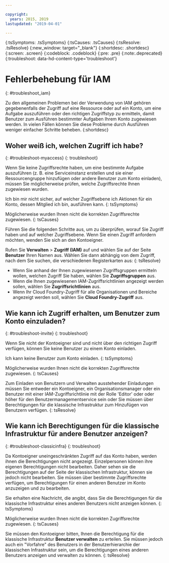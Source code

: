 ```yaml
---

copyright:
  years: 2015, 2019
lastupdated: "2019-04-01"

---
```


{:tsSymptoms: .tsSymptoms}
{:tsCauses: .tsCauses}
{:tsResolve: .tsResolve}
{:new_window: target="_blank"}
{:shortdesc: .shortdesc}
{:screen: .screen}
{:codeblock: .codeblock}
{:pre: .pre}
{:note:.deprecated}
{:troubleshoot: data-hd-content-type='troubleshoot'}

# Fehlerbehebung für IAM
{: #troubleshoot_iam}

Zu den allgemeinen Problemen bei der Verwendung von IAM gehören gegebenenfalls der Zugriff auf eine Ressource oder auf ein Konto, um eine Aufgabe auszuführen oder den richtigen Zugriffstyp zu ermitteln, damit Benutzer zum Ausführen bestimmter Aufgaben Ihrem Konto zugewiesen werden. In vielen Fällen können Sie diese Probleme durch Ausführen weniger einfacher Schritte beheben.
{:shortdesc}

## Woher weiß ich, welchen Zugriff ich habe?
{: #troubleshoot-myaccess}
{: troubleshoot}

Wenn Sie keine Zugriffsrechte haben, um eine bestimmte Aufgabe auszuführen (z. B. eine Serviceinstanz erstellen und sie einer Ressourcengruppe hinzufügen oder andere Benutzer zum Konto einladen), müssen Sie möglicherweise prüfen, welche Zugriffsrechte Ihnen zugewiesen wurden.

Ich bin mir nicht sicher, auf welcher Zugriffsebene ich Aktionen für ein Konto, dessen Mitglied ich bin, ausführen kann.
{: tsSymptoms}
   
Möglicherweise wurden Ihnen nicht die korrekten Zugriffsrechte zugewiesen.
{: tsCauses}

Führen Sie die folgenden Schritte aus, um zu überprüfen, worauf Sie Zugriff haben und auf welcher Zugriffsebene. Wenn Sie einen Zugriff anfordern möchten, wenden Sie sich an den Kontoeigner.

Rufen Sie **Verwalten** &gt; **Zugriff (IAM)** auf und wählen Sie auf der Seite **Benutzer** Ihren Namen aus. Wählen Sie dann abhängig von dem Zugriff, nach dem Sie suchen, die verschiedenen Registerkarten aus:
{: tsResolve}

* Wenn Sie anhand der Ihnen zugewiesenen Zugriffsgruppen ermitteln wollen, welchen Zugriff Sie haben, wählen Sie **Zugriffsgruppen** aus.
* Wenn die Ihnen zugewiesenen IAM-Zugriffsrichtlinien angezeigt werden sollen, wählen Sie **Zugriffsrichtlinien** aus.
* Wenn Ihr Cloud Foundry-Zugriff für alle Organisationen und Bereiche angezeigt werden soll, wählen Sie **Cloud Foundry-Zugriff** aus.


## Wie kann ich Zugriff erhalten, um Benutzer zum Konto einzuladen? 
{: #troubleshoot-invite}
{: troubleshoot}

Wenn Sie nicht der Kontoeigner sind und nicht über den richtigen Zugriff verfügen, können Sie keine Benutzer zu einem Konto einladen. 

Ich kann keine Benutzer zum Konto einladen.
{: tsSymptoms}
   
Möglicherweise wurden Ihnen nicht die korrekten Zugriffsrechte zugewiesen.
{: tsCauses}

Zum Einladen von Benutzern und Verwalten ausstehender Einladungen müssen Sie entweder ein Kontoeigner, ein Organisationsmanager oder ein Benutzer mit einer IAM-Zugriffsrichtlinie mit der Rolle 'Editor' oder oder höher für den Benutzermanagementservice sein oder Sie müssen über Berechtigungen für die klassische Infrastruktur zum Hinzufügen von Benutzern verfügen.
{: tsResolve}


## Wie kann ich Berechtigungen für die klassische Infrastruktur für andere Benutzer anzeigen?
{: #troubleshoot-classicinfra}
{: troubleshoot}

Da Kontoeigner uneingeschränkten Zugriff auf das Konto haben, werden ihnen die Berechtigungen nicht angezeigt. Einzelpersonen können ihre eigenen Berechtigungen nicht bearbeiten. Daher sehen sie die Berechtigungen auf der Seite der klassischen Infrastruktur, können sie jedoch nicht bearbeiten. Sie müssen über bestimmte Zugriffsrechte verfügen, um Berechtigungen für einen anderen Benutzer im Konto anzuzeigen und zu bearbeiten.

Sie erhalten eine Nachricht, die angibt, dass Sie die Berechtigungen für die klassische Infrastruktur eines anderen Benutzers nicht anzeigen können.
{: tsSymptoms}
   
Möglicherweise wurden Ihnen nicht die korrekten Zugriffsrechte zugewiesen.
{: tsCauses}

Sie müssen den Kontoeigner bitten, Ihnen die Berechtigung für die klassische Infrastruktur **Benutzer verwalten** zu erteilen. Sie müssen jedoch auch ein "Vorfahre" des Benutzers in der Benutzerhierarchie der klassischen Infrastruktur sein, um die Berechtigungen eines anderen Benutzers anzeigen und verwalten zu können.
{: tsResolve}
